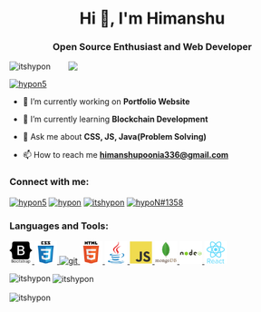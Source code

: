 <h1 align="center">Hi 👋, I'm Himanshu</h1>
<h3 align="center">Open Source Enthusiast and Web Developer</h3>
<img align="right" alt-"coding" width="400" src="https://mir-s3-cdn-cf.behance.net/project_modules/max_1200/06f21a161921919.63cd7887d0a70.gif" />

<p align="left"> <img src="https://komarev.com/ghpvc/?username=itshypon&label=Profile%20views&color=0e75b6&style=flat" alt="itshypon" /> </p>

<p align="left"> <a href="https://twitter.com/hypon5" target="blank"><img src="https://img.shields.io/twitter/follow/hypon5?logo=twitter&style=for-the-badge" alt="hypon5" /></a> </p>

- 🔭 I’m currently working on **Portfolio Website**

- 🌱 I’m currently learning **Blockchain Development**

- 💬 Ask me about **CSS, JS, Java(Problem Solving)**

- 📫 How to reach me **himanshupoonia336@gmail.com**

<h3 align="left">Connect with me:</h3>
<p align="left">
<a href="https://twitter.com/hypon5" target="blank"><img align="center" src="https://raw.githubusercontent.com/rahuldkjain/github-profile-readme-generator/master/src/images/icons/Social/twitter.svg" alt="hypon5" height="30" width="40" /></a>
<a href="https://linkedin.com/in/hypon" target="blank"><img align="center" src="https://raw.githubusercontent.com/rahuldkjain/github-profile-readme-generator/master/src/images/icons/Social/linked-in-alt.svg" alt="hypon" height="30" width="40" /></a>
<a href="https://instagram.com/itshypon" target="blank"><img align="center" src="https://raw.githubusercontent.com/rahuldkjain/github-profile-readme-generator/master/src/images/icons/Social/instagram.svg" alt="itshypon" height="30" width="40" /></a>
<a href="https://discord.gg/hypoN#1358" target="blank"><img align="center" src="https://raw.githubusercontent.com/rahuldkjain/github-profile-readme-generator/master/src/images/icons/Social/discord.svg" alt="hypoN#1358" height="30" width="40" /></a>
</p>

<h3 align="left">Languages and Tools:</h3>
<p align="left"> <a href="https://getbootstrap.com" target="_blank" rel="noreferrer"> <img src="https://raw.githubusercontent.com/devicons/devicon/master/icons/bootstrap/bootstrap-plain-wordmark.svg" alt="bootstrap" width="40" height="40"/> </a> <a href="https://www.w3schools.com/css/" target="_blank" rel="noreferrer"> <img src="https://raw.githubusercontent.com/devicons/devicon/master/icons/css3/css3-original-wordmark.svg" alt="css3" width="40" height="40"/> </a> <a href="https://git-scm.com/" target="_blank" rel="noreferrer"> <img src="https://www.vectorlogo.zone/logos/git-scm/git-scm-icon.svg" alt="git" width="40" height="40"/> </a> <a href="https://www.w3.org/html/" target="_blank" rel="noreferrer"> <img src="https://raw.githubusercontent.com/devicons/devicon/master/icons/html5/html5-original-wordmark.svg" alt="html5" width="40" height="40"/> </a> <a href="https://www.java.com" target="_blank" rel="noreferrer"> <img src="https://raw.githubusercontent.com/devicons/devicon/master/icons/java/java-original.svg" alt="java" width="40" height="40"/> </a> <a href="https://developer.mozilla.org/en-US/docs/Web/JavaScript" target="_blank" rel="noreferrer"> <img src="https://raw.githubusercontent.com/devicons/devicon/master/icons/javascript/javascript-original.svg" alt="javascript" width="40" height="40"/> </a> <a href="https://www.mongodb.com/" target="_blank" rel="noreferrer"> <img src="https://raw.githubusercontent.com/devicons/devicon/master/icons/mongodb/mongodb-original-wordmark.svg" alt="mongodb" width="40" height="40"/> </a> <a href="https://nodejs.org" target="_blank" rel="noreferrer"> <img src="https://raw.githubusercontent.com/devicons/devicon/master/icons/nodejs/nodejs-original-wordmark.svg" alt="nodejs" width="40" height="40"/> </a> <a href="https://reactjs.org/" target="_blank" rel="noreferrer"> <img src="https://raw.githubusercontent.com/devicons/devicon/master/icons/react/react-original-wordmark.svg" alt="react" width="40" height="40"/> </a> </p>

<p><img align="left" src="https://github-readme-stats.vercel.app/api/top-langs?username=itshypon&show_icons=true&locale=en&layout=compact" alt="itshypon" /></p>

<p>&nbsp;<img align="center" src="https://github-readme-stats.vercel.app/api?username=itshypon&show_icons=true&locale=en" alt="itshypon" /></p>

<p><img align="center" src="https://github-readme-streak-stats.herokuapp.com/?user=itshypon&" alt="itshypon" /></p>
